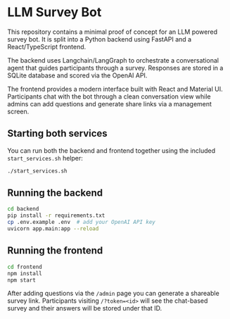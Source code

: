 # LLM Survey Bot

This repository contains a minimal proof of concept for an LLM powered survey bot. It is split into a Python backend using FastAPI and a React/TypeScript frontend.

The backend uses Langchain/LangGraph to orchestrate a conversational agent that guides participants through a survey. Responses are stored in a SQLite database and scored via the OpenAI API.

The frontend provides a modern interface built with React and Material UI. Participants chat with the bot through a clean conversation view while admins can add questions and generate share links via a management screen.


## Starting both services

You can run both the backend and frontend together using the included
`start_services.sh` helper:

```bash
./start_services.sh
```


## Running the backend
```bash
cd backend
pip install -r requirements.txt
cp .env.example .env  # add your OpenAI API key
uvicorn app.main:app --reload
```

## Running the frontend
```bash
cd frontend
npm install
npm start
```

After adding questions via the `/admin` page you can generate a shareable survey
link. Participants visiting `/?token=<id>` will see the chat-based survey and
their answers will be stored under that ID.


